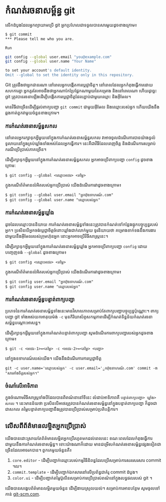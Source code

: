 # កំណត់រចនាសម្ព័ន្ធ git

លើកដំបូងដែលអ្នកព្យាយាមប្រើ git អ្នកប្រហែលជាទទួលបានសារមួយដូចខាងក្រោម៖

```bash
$ git commit
*** Please tell me who you are.

Run

git config --global user.email "you@example.com"
git config --global user.name "Your Name"

to set your account's default identity.
Omit --global to set the identity only in this repository.
```

Git ត្រូវដឹងថាអ្នកជានរណា នៅពេលអ្នកបង្កើតការប្តេជ្ញាចិត្ត។ នៅពេលដែលអ្នកកំពុងធ្វើការដោយសហការគ្នា អ្នកគួរតែអាចដឹងថាអ្នកណាកែប្រែផ្នែកណាមួយនៃគម្រោង និងនៅពេលណា ហើយដូច្នេះ git ត្រូវបានរចនាឡើងដើម្បីបង្កើតការប្តេជ្ញាចិត្តដែលភ្ជាប់ជាមួយឈ្មោះ និងអ៊ីមែល។

មានវិធីជាច្រើនដើម្បីផ្តល់ពាក្យបញ្ជា `git commit` ជាមួយអ៊ីមែល និងឈ្មោះរបស់អ្នក ហើយយើងនឹងឆ្លងកាត់ពួកវាមួយចំនួនខាងក្រោម។

### ការកំណត់រចនាសម្ព័ន្ធសកល

នៅពេលអ្នករក្សាទុកអ្វីមួយនៅក្នុងការកំណត់រចនាសម្ព័ន្ធសកល វាអាចចូលដំណើរការបានយ៉ាងទូលំទូលាយនៅក្នុងគ្រប់ឃ្លាំងទាំងអស់ដែលអ្នកធ្វើការ។ នេះគឺជាវិធីដែលពេញចិត្ត និងដំណើរការសម្រាប់ករណីប្រើប្រាស់ភាគច្រើន។

ដើម្បីរក្សាទុកអ្វីមួយនៅក្នុងការកំណត់រចនាសម្ព័ន្ធសកល អ្នកអាចប្រើពាក្យបញ្ជា `config` ដូចខាងក្រោម:

`$ git config --global <ឈ្មោះអថេរ> <តម្លៃ>`

ក្នុងករណីព័ត៌មានលំអិតរបស់អ្នកប្រើប្រាស់ យើងដំណើរការវាដូចខាងក្រោម៖

```
$ git config --global user.email "អ្នក@ឧទាហរណ៍.com"
$ git config --global user.name "ឈ្មោះ​របស់​អ្នក"
```

### ការកំណត់រចនាសម្ព័ន្ធឃ្លាំង

ដូចដែលឈ្មោះបាននិយាយ ការកំណត់រចនាសម្ព័ន្ធទាំងនេះត្រូវបានកំណត់ទៅកន្លែងផ្ទុកបច្ចុប្បន្នរបស់អ្នក។ ប្រសិនបើអ្នកចង់ប្តេជ្ញាចិត្តចំពោះឃ្លាំងជាក់លាក់មួយ ចូរនិយាយថា គម្រោងទាក់ទងនឹងការងារ ជាមួយនឹងអ៊ីមែលរបស់ក្រុមហ៊ុនអ្នក នោះអ្នកអាចប្រើវិធីសាស្ត្រនេះ។

ដើម្បីរក្សាទុកអ្វីមួយនៅក្នុងការកំណត់រចនាសម្ព័ន្ធឃ្លាំង អ្នកអាចប្រើពាក្យបញ្ជា `config` ដោយបញ្ចេញទង់ `--global` ដូចខាងក្រោម៖

`$ git config <ឈ្មោះអថេរ> <តម្លៃ>`

ក្នុងករណីព័ត៌មានលំអិតរបស់អ្នកប្រើប្រាស់ យើងដំណើរការវាដូចខាងក្រោម៖

```
$ git config user.email "អ្នក@ឧទាហរណ៍.com"
$ git config user.name "ឈ្មោះ​របស់​អ្នក"
```

### ការកំណត់រចនាសម្ព័ន្ធបន្ទាត់ពាក្យបញ្ជា

ប្រភេទ​នៃ​ការ​កំណត់​រចនាសម្ព័ន្ធ​ទាំងនេះ​មាន​វិសាលភាព​សម្រាប់​តែ​ពាក្យ​បញ្ជា​បច្ចុប្បន្ន​ប៉ុណ្ណោះ។ ពាក្យបញ្ជា git ទាំងអស់យកអាគុយម៉ង់ `-c` មុនកិរិយាស័ព្ទសកម្មភាពដើម្បីកំណត់ទិន្នន័យកំណត់រចនាសម្ព័ន្ធបណ្តោះអាសន្ន។

ដើម្បីរក្សាទុកអ្វីមួយនៅក្នុងការកំណត់បន្ទាត់ពាក្យបញ្ជា សូមដំណើរការពាក្យបញ្ជារបស់អ្នកដូចខាងក្រោម៖

`$ git -c <អថេរ-1>=<តម្លៃ> -c <អថេរ-2>=<តម្លៃ> <បញ្ជា>`

នៅក្នុងឧទាហរណ៍របស់យើង។ យើងនឹងដំណើរការការប្តេជ្ញាចិត្ត

`git -c user.name='ឈ្មោះ​របស់​អ្នក' -c user.email='្នក@ឧទាហរណ៍.com' commit -m "សារតាំងចិត្តរបស់អ្នក។"`

### ចំណាំលើអាទិភាព

ក្នុងចំណោមវិធីសាស្រ្តទាំងបីដែលបានពិពណ៌នានៅទីនេះ លំដាប់អាទិភាពគឺ `បន្ទាត់ពាក្យបញ្ជា> ឃ្លាំង> សកល` ។ នេះមានន័យថា ប្រសិនបើអថេរត្រូវបានកំណត់រចនាសម្ព័ន្ធនៅក្នុងបន្ទាត់ពាក្យបញ្ជា ក៏ដូចជាជាសកល តម្លៃបន្ទាត់ពាក្យបញ្ជានឹងត្រូវបានប្រើប្រាស់សម្រាប់ប្រតិបត្តិការ។

## លើសពីព័ត៌មានលម្អិតអ្នកប្រើប្រាស់

យើង​បាន​ដោះស្រាយ​តែ​ព័ត៌មាន​លម្អិត​អ្នក​ប្រើ​រហូត​មក​ដល់​ពេល​នេះ ខណៈ​ពេល​ដែល​កំពុង​ធ្វើ​ការ​ជាមួយ​នឹង​ការ​កំណត់​រចនាសម្ព័ន្ធ។ ទោះយ៉ាងណាក៏ដោយ មានជម្រើសកំណត់រចនាសម្ព័ន្ធផ្សេងទៀតជាច្រើនដែលអាចរកបាន។ ពួកគេមួយចំនួនគឺ៖

1. `core.editor` - ដើម្បីបញ្ជាក់ឈ្មោះរបស់កម្មវិធីនិពន្ធដែលប្រើសម្រាប់ការសរសេរសារ commit ។ល។
2. `commit.template` - ដើម្បីបញ្ជាក់ឯកសារនៅលើប្រព័ន្ធជាគំរូ commit ដំបូង។
3. `color.ui` - ដើម្បីបញ្ជាក់តម្លៃប៊ូលីនសម្រាប់ការប្រើប្រាស់ពណ៌នៅក្នុងលទ្ធផលរបស់ git ។

យើងបានសង្ខេបព័ត៌មានលម្អិតមួយចំនួន ដើម្បីងាយស្រួលយល់។ សម្រាប់ការអានបន្ថែម សូមចូលទៅកាន់ [git-scm.com](https://git-scm.com/book/en/v2/Customizing-Git-Git-Configuration).